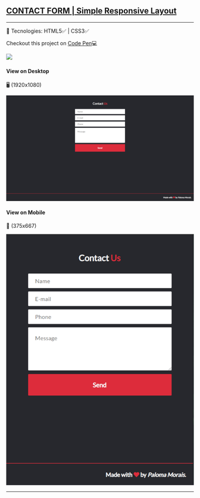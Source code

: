 ## <a href=""> CONTACT FORM | Simple Responsive Layout </a>
<hr/>
🚀 Tecnologies: HTML5✅  |
CSS3✅ 

Checkout this project on <a href="https://codepen.io/palomamorais-developer/pen/Popwaoa">Code Pen</a>💻

![](https://media.giphy.com/media/JQBDnG7lAQfuB4UjNy/giphy.gif)

 

#### View on **Desktop**      
🖥 (1920x1080)

![](source/screenshoot-desktop.png)
 

#### View on **Mobile**   
📱 (375x667)

![](source/screenshoot-mobile.png)


<hr/>